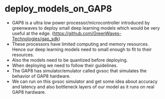 # deploy_models_on_GAP8
- GAP8 is a ultra low power processor/microcontroller introduced by greenwaves to deploy small deep learning models which would be very useful at the edge.
(https://github.com/GreenWaves-Technologies/gap_sdk)
- These processors have limited computing and memory resources. Hence our deep learning models need to small enough to fit to their resources.
- Also the models need to be quantized before deploying.
- When deploying we need to follow their guidelines.
- The GAP8 has simulator/emulator called gvsoc that simulates the behavior of GAP8 hardware.
- We can run on this gvsoc simulator and get some idea about accuracy and latency and also bottleneck layers of our model as it runs on real GAP8 hardware.
